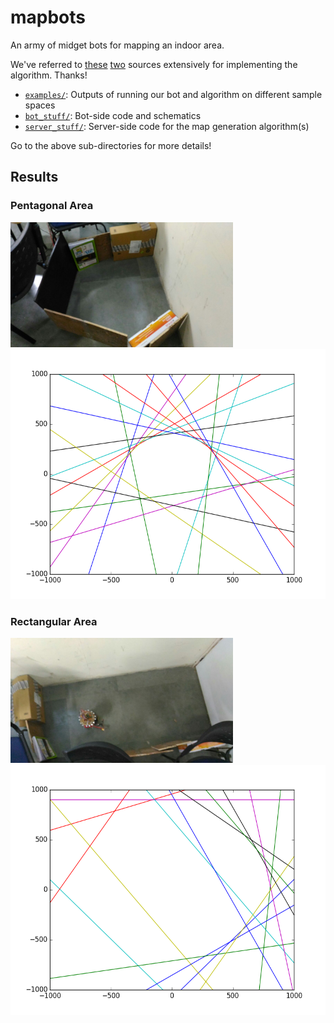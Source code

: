 # mapbots

An army of midget bots for mapping an indoor area.

We've referred to [these][1] [two][2] sources extensively for implementing the algorithm. Thanks!

* [`examples/`](https://github.com/static-code-generators/mapbots/tree/master/examples): Outputs of running our bot and algorithm on different sample spaces
* [`bot_stuff/`](https://github.com/static-code-generators/mapbots/tree/master/bot_stuff): Bot-side code and schematics
* [`server_stuff/`](https://github.com/static-code-generators/mapbots/tree/master/server_stuff): Server-side code for the map generation algorithm(s)

Go to the above sub-directories for more details!

## Results

### Pentagonal Area

<img src="https://raw.githubusercontent.com/static-code-generators/mapbots/master/examples/pentagon_source.jpg" alt="enclosure" height="200">
<img src="https://raw.githubusercontent.com/static-code-generators/mapbots/master/examples/pentagon.png" alt="result" height="400">

### Rectangular Area

<img src="https://raw.githubusercontent.com/static-code-generators/mapbots/master/examples/rect_source.jpg" alt="enclosure" height="200">
<img src="https://raw.githubusercontent.com/static-code-generators/mapbots/master/examples/rect.png" alt="result" height="400">

[1]: http://acoustics.mit.edu/GOATS/2002publications/8.pdf "Robust Mapping and Localization in Indoor Environments Using Sonar Data"
[2]: http://www.iri.upc.edu/people/jsola/JoanSola/objectes/curs_SLAM/SLAM2D/SLAM%20course.pdf "Simulataneous Localization and Mapping with the Extended Kalman Filter"
